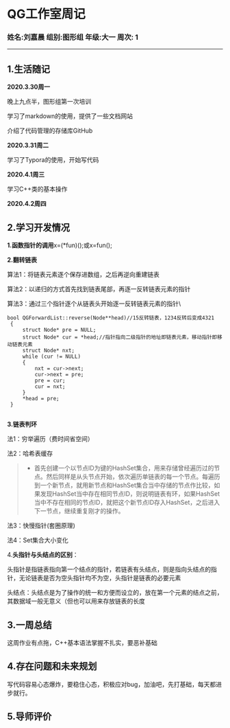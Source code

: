 # QG工作室周记
 ### 姓名:刘嘉晨    组别:图形组    年级:大一    周次: 1
---
## 1.生活随记

**2020.3.30周一**

晚上九点半，图形组第一次培训

学习了markdown的使用，提供了一些文档网站

介绍了代码管理的存储库GitHub

**2020.3.31周二**

学习了Typora的使用，开始写代码

**2020.4.1周三**

学习C++类的基本操作

**2020.4.2周四**



## 2.学习开发情况

**1.函数指针的调用**x=(*fun)();或x=fun();

**2.翻转链表**

算法1：将链表元素逐个保存进数组，之后再逆向重建链表

算法2：以递归的方式首先找到链表尾部，再逐一反转链表元素的指针

算法3：通过三个指针逐个从链表头开始逐一反转链表元素的指针\

```+c++
bool QGForwardList::reverse(Node**head)//15反转链表，1234反转后变成4321
 {
	 struct Node* pre = NULL;
	 struct Node* cur = *head;//指针指向二级指针的地址即链表元素，移动指针即移动链表元素
	 struct Node* nxt;
	 while (cur != NULL)
	 {
		 nxt = cur->next;
		 cur->next = pre;
		 pre = cur;
		 cur = nxt;
	 }
	 *head = pre;
 }
 
```

**3.链表判环**

法1：穷举遍历（费时间省空间）

法2：哈希表缓存

> + 首先创建一个以节点ID为键的HashSet集合，用来存储曾经遍历过的节点。然后同样是从头节点开始，依次遍历单链表的每一个节点。每遍历到一个新节点，就用新节点和HashSet集合当中存储的节点作比较，如果发现HashSet当中存在相同节点ID，则说明链表有环，如果HashSet当中不存在相同的节点ID，就把这个新节点ID存入HashSet，之后进入下一节点，继续重复刚才的操作。

法3：快慢指针(套圈原理)

法4：Set集合大小变化

4.**头指针与头结点的区别**：

头指针是指链表指向第一个结点的指针，若链表有头结点，则是指向头结点的指针，无论链表是否为空头指针均不为空，头指针是链表的必要元素

头结点：头结点是为了操作的统一和方便而设立的，放在第一个元素的结点之前，其数据域一般无意义（但也可以用来存放链表的长度

## 3.一周总结

这周作业有点拖，C++基本语法掌握不扎实，要恶补基础

## 4.存在问题和未来规划

写代码容易心态爆炸，要稳住心态，积极应对bug，加油吧，先打基础，每天都进步就行。

## 5.导师评价

